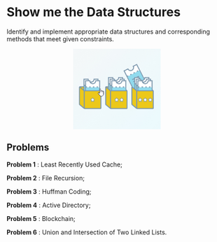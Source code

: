 # Show me the Data Structures
Identify and implement appropriate data structures and corresponding methods that meet given constraints.

<p align="center"> <img src="Images/Data_Structures.png" align="middle" alt="drawing" width="200px"> </p> 

## Problems
__Problem 1__ : Least Recently Used Cache;

__Problem 2__ : File Recursion;

__Problem 3__ : Huffman Coding;

__Problem 4__ : Active Directory;

__Problem 5__ : Blockchain;

__Problem 6__ : Union and Intersection of Two Linked Lists.

